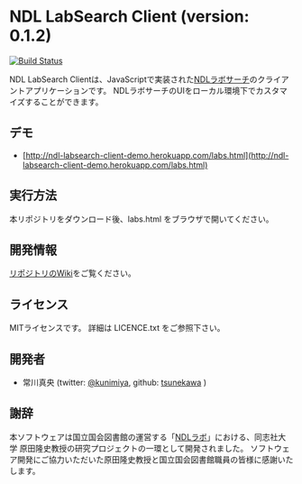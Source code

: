 NDL LabSearch Client (version: 0.1.2)
===================================

[![Build Status](https://travis-ci.org/ineku2/ndl-labsearch-client.svg?branch=develop)](https://travis-ci.org/ineku2/ndl-labsearch-client)

NDL LabSearch Clientは、JavaScriptで実装された[NDLラボサーチ](http://lab.kn.ndl.go.jp/ndls/labs.html)のクライアントアプリケーションです。
NDLラボサーチのUIをローカル環境下でカスタマイズすることができます。

## デモ

- [http://ndl-labsearch-client-demo.herokuapp.com/labs.html](http://ndl-labsearch-client-demo.herokuapp.com/labs.html)

## 実行方法
本リポジトリをダウンロード後、labs.html をブラウザで開いてください。

## 開発情報
[リポジトリのWiki](https://github.com/ineku2/ndl-labsearch-client/wiki)をご覧ください。

## ライセンス
MITライセンスです。
詳細は LICENCE.txt をご参照下さい。

## 開発者
* 常川真央 (twitter: [@kunimiya](http://twitter.com/kunimiya/), github: [tsunekawa](https://github.com/tsunekawa) )

## 謝辞
本ソフトウェアは国立国会図書館の運営する「[NDLラボ](http://lab.kn.ndl.go.jp/cms/)」における、同志社大学 原田隆史教授の研究プロジェクトの一環として開発されました。
ソフトウェア開発にご協力いただいた原田隆史教授と国立国会図書館職員の皆様に感謝いたします。
